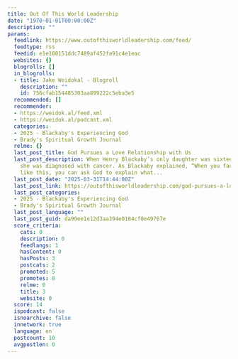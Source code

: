```yaml
---
title: Out Of This World Leadership
date: "1970-01-01T00:00:00Z"
description: ""
params:
  feedlink: https://www.outofthisworldleadership.com/feed/
  feedtype: rss
  feedid: e1e180151ddc7489af452fa91c4e1eac
  websites: {}
  blogrolls: []
  in_blogrolls:
  - title: Jake Weidokal - Blogroll
    description: ""
    id: 756cfab154485303aa899222c5eba3e5
  recommended: []
  recommender:
  - https://weidok.al/feed.xml
  - https://weidok.al/podcast.xml
  categories:
  - 2025 - Blackaby's Experiencing God
  - Brady's Spiritual Growth Journal
  relme: {}
  last_post_title: God Pursues a Love Relationship with Us
  last_post_description: When Henry Blackaby’s only daughter was sixteen years old,
    she was diagnosed with cancer. As Blackaby explained, “When you face circumstances
    like this, you can ask God to explain what...
  last_post_date: "2025-03-31T14:44:00Z"
  last_post_link: https://outofthisworldleadership.com/god-pursues-a-love-relationship-with-us/
  last_post_categories:
  - 2025 - Blackaby's Experiencing God
  - Brady's Spiritual Growth Journal
  last_post_language: ""
  last_post_guid: da99ee1e12d3aa394e0184cf0e49767e
  score_criteria:
    cats: 0
    description: 0
    feedlangs: 1
    hasContent: 0
    hasPosts: 3
    postcats: 2
    promoted: 5
    promotes: 0
    relme: 0
    title: 3
    website: 0
  score: 14
  ispodcast: false
  isnoarchive: false
  innetwork: true
  language: en
  postcount: 10
  avgpostlen: 0
---
```

